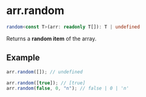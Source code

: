 # arr.random

```ts
random<const T>(arr: readonly T[]): T | undefined
```

Returns a **random item** of the array.

## Example

```ts
arr.random([]); // undefined
```

```ts
arr.random([true]); // [true]
arr.random(false, 0, "n"); // false | 0 | 'n'
```
